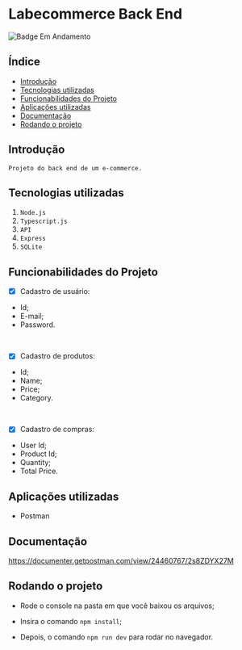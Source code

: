 # Labecommerce Back End
![Badge Em Andamento](http://img.shields.io/static/v1?label=STATUS&message=EM+ANDAMENTO&color=RED&style=for-the-badge)

## Índice

* [Introdução](#introdução)
* [Tecnologias utilizadas](#tecnologias-utilizadas)
* [Funcionabilidades do Projeto](#funcionabilidades-do-projeto)
* [Aplicações utilizadas](#aplicações-utilizadas)
* [Documentação](#documentação)
* [Rodando o projeto](#rodando-o-projeto)

## Introdução
    Projeto do back end de um e-commerce. 

## Tecnologias utilizadas

1. ``Node.js``
2. ``Typescript.js``
3. ``API``
4. ``Express``
5. ``SQLite``

## Funcionabilidades do Projeto

- [x] Cadastro de usuário:
- Id;
- E-mail;
- Password.
<br>

- [x] Cadastro de produtos:
- Id;
- Name;
- Price;
- Category.
<br>

- [x] Cadastro de compras:
- User Id;
- Product Id;
- Quantity;
- Total Price.
 
## Aplicações utilizadas
- Postman

## Documentação
https://documenter.getpostman.com/view/24460767/2s8ZDYX27M

## Rodando o projeto
- Rode o console na pasta em que você baixou os arquivos;

- Insira o comando ``npm install``;

- Depois, o comando ``npm run dev`` para rodar no navegador.